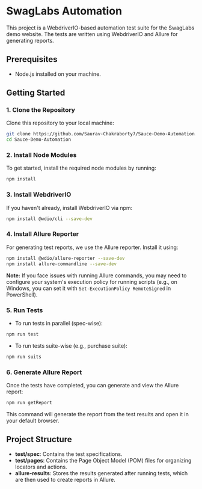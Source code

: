 # SwagLabs Automation

This project is a WebdriverIO-based automation test suite for the SwagLabs demo website. The tests are written using WebdriverIO and Allure for generating reports.

## Prerequisites

- Node.js installed on your machine.

## Getting Started

### 1. Clone the Repository

Clone this repository to your local machine:

```bash
git clone https://github.com/Saurav-Chakraborty7/Sauce-Demo-Automation.git
cd Sauce-Demo-Automation
```

### 2. Install Node Modules

To get started, install the required node modules by running:

```bash
npm install
```

### 3. Install WebdriverIO

If you haven't already, install WebdriverIO via npm:

```bash
npm install @wdio/cli --save-dev
```

### 4. Install Allure Reporter

For generating test reports, we use the Allure reporter. Install it using:

```bash
npm install @wdio/allure-reporter --save-dev
npm install allure-commandline --save-dev
```

**Note:** If you face issues with running Allure commands, you may need to configure your system's execution policy for running scripts (e.g., on Windows, you can set it with `Set-ExecutionPolicy RemoteSigned` in PowerShell).

### 5. Run Tests

- To run tests in parallel (spec-wise):

```bash
npm run test
```

- To run tests suite-wise (e.g., purchase suite):

```bash
npm run suits
```

### 6. Generate Allure Report

Once the tests have completed, you can generate and view the Allure report:

```bash
npm run getReport
```

This command will generate the report from the test results and open it in your default browser.

## Project Structure

- **test/spec**: Contains the test specifications.
- **test/pages**: Contains the Page Object Model (POM) files for organizing locators and actions.
- **allure-results**: Stores the results generated after running tests, which are then used to create reports in Allure.
